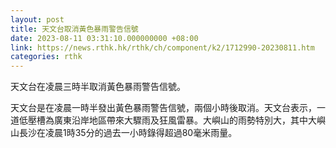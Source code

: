 ```yaml
---
layout: post
title: 天文台取消黃色暴雨警告信號
date: 2023-08-11 03:31:10.000000000 +08:00
link: https://news.rthk.hk/rthk/ch/component/k2/1712990-20230811.htm
categories: rthk
---
```


天文台在凌晨三時半取消黃色暴雨警告信號。

天文台是在凌晨一時半發出黃色暴雨警告信號，兩個小時後取消。天文台表示，一道低壓槽為廣東沿岸地區帶來大驟雨及狂風雷暴。大嶼山的雨勢特別大，其中大嶼山長沙在凌晨1時35分的過去一小時錄得超過80毫米雨量。

